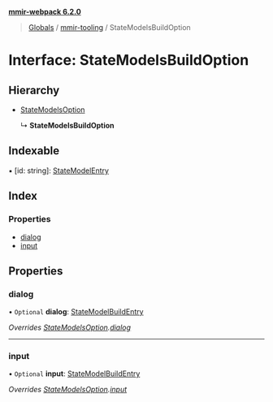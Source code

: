 **[mmir-webpack 6.2.0](../README.md)**

> [Globals](../README.md) / [mmir-tooling](../modules/mmir_tooling.md) / StateModelsBuildOption

# Interface: StateModelsBuildOption

## Hierarchy

* [StateModelsOption](mmir_tooling.statemodelsoption.md)

  ↳ **StateModelsBuildOption**

## Indexable

▪ [id: string]: [StateModelEntry](mmir_tooling.statemodelentry.md)

## Index

### Properties

* [dialog](mmir_tooling.statemodelsbuildoption.md#dialog)
* [input](mmir_tooling.statemodelsbuildoption.md#input)

## Properties

### dialog

• `Optional` **dialog**: [StateModelBuildEntry](mmir_tooling.statemodelbuildentry.md)

*Overrides [StateModelsOption](mmir_tooling.statemodelsoption.md).[dialog](mmir_tooling.statemodelsoption.md#dialog)*

___

### input

• `Optional` **input**: [StateModelBuildEntry](mmir_tooling.statemodelbuildentry.md)

*Overrides [StateModelsOption](mmir_tooling.statemodelsoption.md).[input](mmir_tooling.statemodelsoption.md#input)*
